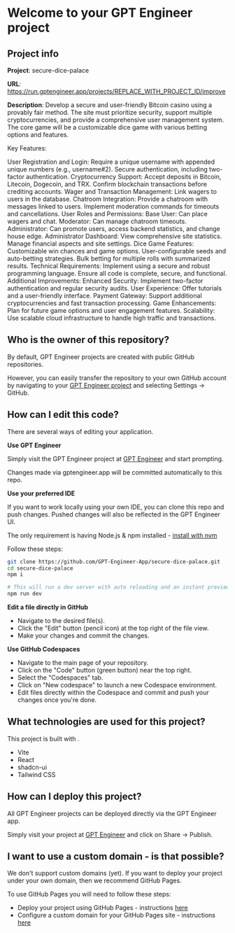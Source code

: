 # Welcome to your GPT Engineer project

## Project info

**Project**: secure-dice-palace 

**URL**: https://run.gptengineer.app/projects/REPLACE_WITH_PROJECT_ID/improve

**Description**: Develop a secure and user-friendly Bitcoin casino using a provably fair method. The site must prioritize security, support multiple cryptocurrencies, and provide a comprehensive user management system. The core game will be a customizable dice game with various betting options and features.

Key Features:

User Registration and Login:
Require a unique username with appended unique numbers (e.g., username#2).
Secure authentication, including two-factor authentication.
Cryptocurrency Support:
Accept deposits in Bitcoin, Litecoin, Dogecoin, and TRX.
Confirm blockchain transactions before crediting accounts.
Wager and Transaction Management:
Link wagers to users in the database.
Chatroom Integration:
Provide a chatroom with messages linked to users.
Implement moderation commands for timeouts and cancellations.
User Roles and Permissions:
Base User: Can place wagers and chat.
Moderator: Can manage chatroom timeouts.
Administrator: Can promote users, access backend statistics, and change house edge.
Administrator Dashboard:
View comprehensive site statistics.
Manage financial aspects and site settings.
Dice Game Features:
Customizable win chances and game options.
User-configurable seeds and auto-betting strategies.
Bulk betting for multiple rolls with summarized results.
Technical Requirements:
Implement using a secure and robust programming language.
Ensure all code is complete, secure, and functional.
Additional Improvements:
Enhanced Security:
Implement two-factor authentication and regular security audits.
User Experience:
Offer tutorials and a user-friendly interface.
Payment Gateway:
Support additional cryptocurrencies and fast transaction processing.
Game Enhancements:
Plan for future game options and user engagement features.
Scalability:
Use scalable cloud infrastructure to handle high traffic and transactions. 

## Who is the owner of this repository?
By default, GPT Engineer projects are created with public GitHub repositories.

However, you can easily transfer the repository to your own GitHub account by navigating to your [GPT Engineer project](https://run.gptengineer.app/projects/REPLACE_WITH_PROJECT_ID/improve) and selecting Settings -> GitHub. 

## How can I edit this code?
There are several ways of editing your application.

**Use GPT Engineer**

Simply visit the GPT Engineer project at [GPT Engineer](https://run.gptengineer.app/projects/REPLACE_WITH_PROJECT_ID/improve) and start prompting.

Changes made via gptengineer.app will be committed automatically to this repo.

**Use your preferred IDE**

If you want to work locally using your own IDE, you can clone this repo and push changes. Pushed changes will also be reflected in the GPT Engineer UI.

The only requirement is having Node.js & npm installed - [install with nvm](https://github.com/nvm-sh/nvm#installing-and-updating)

Follow these steps: 

```sh
git clone https://github.com/GPT-Engineer-App/secure-dice-palace.git
cd secure-dice-palace
npm i

# This will run a dev server with auto reloading and an instant preview.
npm run dev
```

**Edit a file directly in GitHub**

- Navigate to the desired file(s).
- Click the "Edit" button (pencil icon) at the top right of the file view.
- Make your changes and commit the changes.

**Use GitHub Codespaces**

- Navigate to the main page of your repository.
- Click on the "Code" button (green button) near the top right.
- Select the "Codespaces" tab.
- Click on "New codespace" to launch a new Codespace environment.
- Edit files directly within the Codespace and commit and push your changes once you're done.

## What technologies are used for this project?

This project is built with .

- Vite
- React
- shadcn-ui
- Tailwind CSS

## How can I deploy this project?

All GPT Engineer projects can be deployed directly via the GPT Engineer app. 

Simply visit your project at [GPT Engineer](https://run.gptengineer.app/projects/REPLACE_WITH_PROJECT_ID/improve) and click on Share -> Publish.

## I want to use a custom domain - is that possible?

We don't support custom domains (yet). If you want to deploy your project under your own domain, then we recommend GitHub Pages.

To use GitHub Pages you will need to follow these steps: 
- Deploy your project using GitHub Pages - instructions [here](https://docs.github.com/en/pages/getting-started-with-github-pages/creating-a-github-pages-site#creating-your-site)
- Configure a custom domain for your GitHub Pages site - instructions [here](https://docs.github.com/en/pages/configuring-a-custom-domain-for-your-github-pages-site)